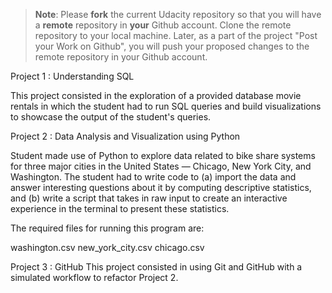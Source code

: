 >**Note**: Please **fork** the current Udacity repository so that you will have a **remote** repository in **your** Github account. Clone the remote repository to your local machine. Later, as a part of the project "Post your Work on Github", you will push your proposed changes to the remote repository in your Github account.

Project 1 : Understanding SQL

This project consisted in the exploration of a provided database movie rentals in which the student had to run SQL queries and build visualizations to showcase the output of the student's queries.

Project 2 : Data Analysis and Visualization using Python

Student made use of Python to explore data related to bike share systems for three major cities in the United States — Chicago, New York City, and Washington. The student had to write code to (a) import the data and answer interesting questions about it by computing descriptive statistics, and (b) write a script that takes in raw input to create an interactive experience in the terminal to present these statistics.

The required files for running this program are:

washington.csv
new_york_city.csv
chicago.csv

Project 3 : GitHub
This project consisted in using Git and GitHub with a simulated workflow to refactor Project 2.
